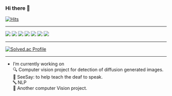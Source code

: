 ### Hi there 👋

<!--
**pancakesontuesday/pancakesontuesday** is a ✨ _special_ ✨ repository because its `README.md` (this file) appears on your GitHub profile.

Here are some ideas to get you started:

- 🔭 I’m currently working on ...
- 🌱 I’m currently learning ...
- 👯 I’m looking to collaborate on ...
- 🤔 I’m looking for help with ...
- 💬 Ask me about ...
- 📫 How to reach me: ...
- 😄 Pronouns: ...
- ⚡ Fun fact: ...
-->

[![Hits](https://hits.seeyoufarm.com/api/count/incr/badge.svg?url=https%3A%2F%2Fgithub.com%2Fpancakesontuesday&count_bg=%236E7F64&title_bg=%23483C32&icon=bitrise.svg&icon_color=%23FCFCFC&title=hits&edge_flat=false)](https://hits.seeyoufarm.com)

---

![](https://img.shields.io/badge/C-A8B9CC?style=for-the-badge&logo=c&logoColor=white)
![](https://img.shields.io/badge/C++-00599C?style=for-the-badge&logo=c%2B%2B&logoColor=white)
![](https://img.shields.io/badge/Python-3776AB?style=for-the-badge&logo=python&logoColor=white)
![](https://img.shields.io/badge/Go-00ADD8?style=for-the-badge&logo=go&logoColor=white)
![](https://img.shields.io/badge/OCaml-EC6813?style=for-the-badge&logo=ocaml&logoColor=white)
![](https://img.shields.io/badge/Verilog-ED1B24?style=for-the-badge&logo=verilog&logoColor=white)
![](https://img.shields.io/badge/Q%23-690057?style=for-the-badge&logo=qsharp&logoColor=white)

---

[![Solved.ac Profile](http://mazassumnida.wtf/api/v2/generate_badge?boj=mulberry3280)](https://solved.ac/mulberry3280/)


---

* I’m currently working on \
🔍 Computer vision project for detection of diffusion generated images. \
👄 SeeSay: to help teach the deaf to speak. \
🔤 NLP \
👀 Another computer Vision project.

